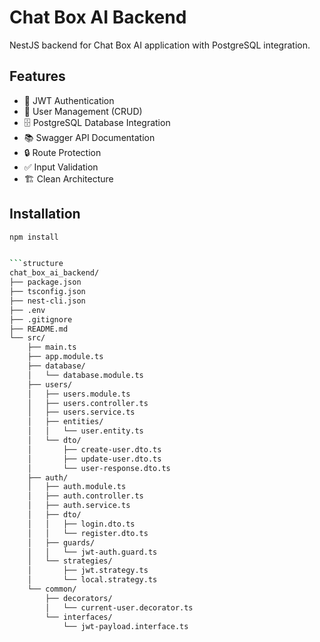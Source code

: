 




# Chat Box AI Backend

NestJS backend for Chat Box AI application with PostgreSQL integration.

## Features

- 🔐 JWT Authentication
- 👥 User Management (CRUD)
- 🗄️ PostgreSQL Database Integration
- 📚 Swagger API Documentation
- 🔒 Route Protection
- ✅ Input Validation
- 🏗️ Clean Architecture

## Installation

```bash
npm install


```structure
chat_box_ai_backend/
├── package.json
├── tsconfig.json
├── nest-cli.json
├── .env
├── .gitignore
├── README.md
└── src/
    ├── main.ts
    ├── app.module.ts
    ├── database/
    │   └── database.module.ts
    ├── users/
    │   ├── users.module.ts
    │   ├── users.controller.ts
    │   ├── users.service.ts
    │   ├── entities/
    │   │   └── user.entity.ts
    │   └── dto/
    │       ├── create-user.dto.ts
    │       ├── update-user.dto.ts
    │       └── user-response.dto.ts
    ├── auth/
    │   ├── auth.module.ts
    │   ├── auth.controller.ts
    │   ├── auth.service.ts
    │   ├── dto/
    │   │   ├── login.dto.ts
    │   │   └── register.dto.ts
    │   ├── guards/
    │   │   └── jwt-auth.guard.ts
    │   └── strategies/
    │       ├── jwt.strategy.ts
    │       └── local.strategy.ts
    └── common/
        ├── decorators/
        │   └── current-user.decorator.ts
        └── interfaces/
            └── jwt-payload.interface.ts
```